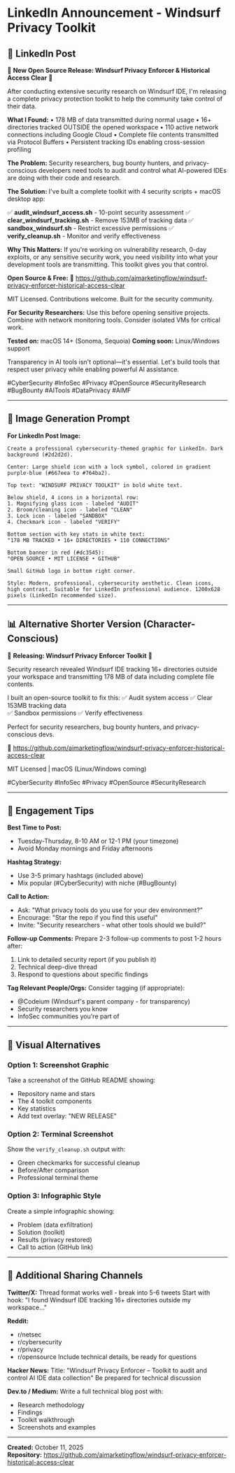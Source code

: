 # LinkedIn Announcement - Windsurf Privacy Toolkit

## 📱 LinkedIn Post

🚨 **New Open Source Release: Windsurf Privacy Enforcer & Historical Access Clear** 🚨

After conducting extensive security research on Windsurf IDE, I'm releasing a complete privacy protection toolkit to help the community take control of their data.

**What I Found:**
• 178 MB of data transmitted during normal usage
• 16+ directories tracked OUTSIDE the opened workspace
• 110 active network connections including Google Cloud
• Complete file contents transmitted via Protocol Buffers
• Persistent tracking IDs enabling cross-session profiling

**The Problem:**
Security researchers, bug bounty hunters, and privacy-conscious developers need tools to audit and control what AI-powered IDEs are doing with their code and research.

**The Solution:**
I've built a complete toolkit with 4 security scripts + macOS desktop app:

✅ **audit_windsurf_access.sh** - 10-point security assessment
✅ **clear_windsurf_tracking.sh** - Remove 153MB of tracking data
✅ **sandbox_windsurf.sh** - Restrict excessive permissions
✅ **verify_cleanup.sh** - Monitor and verify effectiveness

**Why This Matters:**
If you're working on vulnerability research, 0-day exploits, or any sensitive security work, you need visibility into what your development tools are transmitting. This toolkit gives you that control.

**Open Source & Free:**
🔗 https://github.com/aimarketingflow/windsurf-privacy-enforcer-historical-access-clear

MIT Licensed. Contributions welcome. Built for the security community.

**For Security Researchers:**
Use this before opening sensitive projects. Combine with network monitoring tools. Consider isolated VMs for critical work.

**Tested on:** macOS 14+ (Sonoma, Sequoia)
**Coming soon:** Linux/Windows support

Transparency in AI tools isn't optional—it's essential. Let's build tools that respect user privacy while enabling powerful AI assistance.

#CyberSecurity #InfoSec #Privacy #OpenSource #SecurityResearch #BugBounty #AITools #DataPrivacy #AIMF

---

## 🎨 Image Generation Prompt

**For LinkedIn Post Image:**

```
Create a professional cybersecurity-themed graphic for LinkedIn. Dark background (#2d2d2d). 

Center: Large shield icon with a lock symbol, colored in gradient purple-blue (#667eea to #764ba2).

Top text: "WINDSURF PRIVACY TOOLKIT" in bold white text.

Below shield, 4 icons in a horizontal row:
1. Magnifying glass icon - labeled "AUDIT"
2. Broom/cleaning icon - labeled "CLEAN"
3. Lock icon - labeled "SANDBOX"
4. Checkmark icon - labeled "VERIFY"

Bottom section with key stats in white text:
"178 MB TRACKED • 16+ DIRECTORIES • 110 CONNECTIONS"

Bottom banner in red (#dc3545):
"OPEN SOURCE • MIT LICENSE • GITHUB"

Small GitHub logo in bottom right corner.

Style: Modern, professional, cybersecurity aesthetic. Clean icons, high contrast. Suitable for LinkedIn professional audience. 1200x628 pixels (LinkedIn recommended size).
```

---

## 📊 Alternative Shorter Version (Character-Conscious)

🚨 **Releasing: Windsurf Privacy Enforcer Toolkit** 🚨

Security research revealed Windsurf IDE tracking 16+ directories outside your workspace and transmitting 178 MB of data including complete file contents.

I built an open-source toolkit to fix this:
✅ Audit system access
✅ Clear 153MB tracking data  
✅ Sandbox permissions
✅ Verify effectiveness

Perfect for security researchers, bug bounty hunters, and privacy-conscious devs.

🔗 https://github.com/aimarketingflow/windsurf-privacy-enforcer-historical-access-clear

MIT Licensed | macOS (Linux/Windows coming)

#CyberSecurity #InfoSec #Privacy #OpenSource #SecurityResearch

---

## 🎯 Engagement Tips

**Best Time to Post:**
- Tuesday-Thursday, 8-10 AM or 12-1 PM (your timezone)
- Avoid Monday mornings and Friday afternoons

**Hashtag Strategy:**
- Use 3-5 primary hashtags (included above)
- Mix popular (#CyberSecurity) with niche (#BugBounty)

**Call to Action:**
- Ask: "What privacy tools do you use for your dev environment?"
- Encourage: "Star the repo if you find this useful"
- Invite: "Security researchers - what other tools should we build?"

**Follow-up Comments:**
Prepare 2-3 follow-up comments to post 1-2 hours after:
1. Link to detailed security report (if you publish it)
2. Technical deep-dive thread
3. Respond to questions about specific findings

**Tag Relevant People/Orgs:**
Consider tagging (if appropriate):
- @Codeium (Windsurf's parent company - for transparency)
- Security researchers you know
- InfoSec communities you're part of

---

## 📸 Visual Alternatives

### Option 1: Screenshot Graphic
Take a screenshot of the GitHub README showing:
- Repository name and stars
- The 4 toolkit components
- Key statistics
- Add text overlay: "NEW RELEASE"

### Option 2: Terminal Screenshot
Show the `verify_cleanup.sh` output with:
- Green checkmarks for successful cleanup
- Before/After comparison
- Professional terminal theme

### Option 3: Infographic Style
Create a simple infographic showing:
- Problem (data exfiltration)
- Solution (toolkit)
- Results (privacy restored)
- Call to action (GitHub link)

---

## 🔗 Additional Sharing Channels

**Twitter/X:**
Thread format works well - break into 5-6 tweets
Start with hook: "I found Windsurf IDE tracking 16+ directories outside my workspace..."

**Reddit:**
- r/netsec
- r/cybersecurity  
- r/privacy
- r/opensource
Include technical details, be ready for questions

**Hacker News:**
Title: "Windsurf Privacy Enforcer – Toolkit to audit and control AI IDE data collection"
Be prepared for technical discussion

**Dev.to / Medium:**
Write a full technical blog post with:
- Research methodology
- Findings
- Toolkit walkthrough
- Screenshots and examples

---

**Created:** October 11, 2025  
**Repository:** https://github.com/aimarketingflow/windsurf-privacy-enforcer-historical-access-clear
